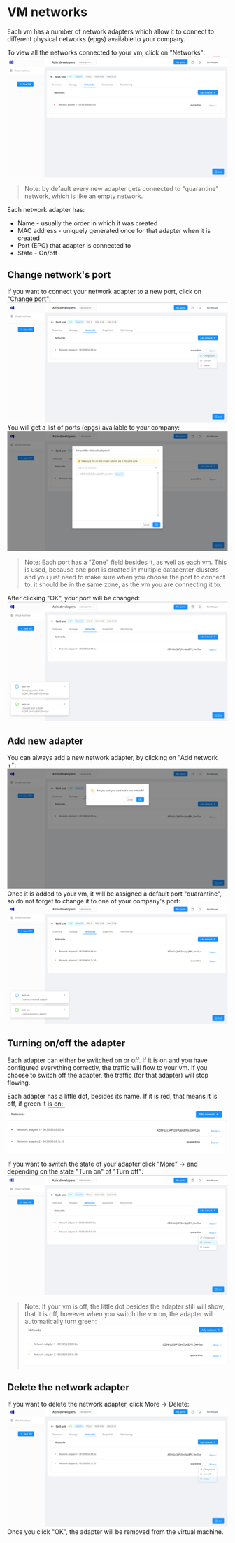 # VM networks
Each vm has a number of network adapters which allow it to connect to different physical networks (epgs) available to your company.

To view all the networks connected to your vm, click on "Networks":
![Networks](./images/networks/networks.png)
> Note: by default every new adapter gets connected to "quarantine" network, which is like an empty network.

Each network adapter has:

- Name - usually the order in which it was created
- MAC address - uniquely generated once for that adapter when it is created
- Port (EPG) that adapter is connected to
- State - On/off

## Change network's port
If you want to connect your network adapter to a new port, click on "Change port":
![Change port](./images/networks/change-port.png)
You will get a list of ports (epgs) available to your company:
![Change port modal](./images/networks/change-port-modal.png)

> Note: Each port has a "Zone" field besides it, as well as each vm. This is used, because one port is created in multiple datacenter clusters and you just need to make sure when you choose the port to connect to, it should be in the same zone, as the vm you are connecting it to.

After clicking "OK", your port will be changed:
![Changed port](./images/networks/changed-port.png)

## Add new adapter
You can always add a new network adapter, by clicking on "Add network +":
![Add network](./images/networks/add-network.png)
Once it is added to your vm, it will be assigned a default port "quarantine", so do not forget to change it to one of your company's port:
![Added network](./images/networks/added-network.png)

## Turning on/off the adapter
Each adapter can either be switched on or off. If it is on and you have configured everything correctly, the traffic will flow to your vm. If you choose to switch off the adapter, the traffic (for that adapter) will stop flowing.

Each adapter has a little dot, besides its name. If it is red, that means it is off, if green it is on:
![On-off](./images/networks/on-off.png)

If you want to switch the state of your adapter click "More" -> and depending on the state "Turn on" of "Turn off":
![On](./images/networks/turn-on.png)

> Note: If your vm is off, the little dot besides the adapter still will show, that it is off, however when you switch the vm on, the adapter will automatically turn green:
![Turned on](./images/networks/turned-on.png)

## Delete the network adapter
If you want to delete the network adapter, click More -> Delete:
![Delete](./images/networks/delete-network.png)
Once you click "OK", the adapter will be removed from the virtual machine.